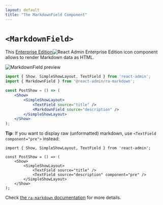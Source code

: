 ```yaml
---
layout: default
title: "The MarkdownField Component"
---
```


# `<MarkdownField>`

This [Enterprise Edition](https://react-admin-ee.marmelab.com)<img class="icon" src="./img/premium.svg" alt="React Admin Enterprise Edition icon" /> component allows to render Markdown data as HTML.

![MarkdownField preview](https://react-admin-ee.marmelab.com/assets/ra-markdown/latest/markdown-field-preview.png)

```jsx
import { Show, SimpleShowLayout, TextField } from 'react-admin';
import { MarkdownField } from '@react-admin/ra-markdown';

const PostShow = () => (
    <Show>
        <SimpleShowLayout>
            <TextField source="title" />
            <MarkdownField source="description" />
        </SimpleShowLayout>
    </Show>
);
```

**Tip**: If you want to display raw (unformatted) markdown, use `<TextField component="pre">` instead:

```tsx
import { Show, SimpleShowLayout, TextField } from 'react-admin';

const PostShow = () => (
    <Show>
        <SimpleShowLayout>
            <TextField source="title" />
            <TextField source="description" component="pre" />
        </SimpleShowLayout>
    </Show>
);
```

Check [the `ra-markdown` documentation](https://react-admin-ee.marmelab.com/documentation/ra-markdown) for more details.
